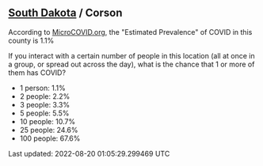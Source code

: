
## [South Dakota](/united-states/south-dakota) / Corson

According to [MicroCOVID.org](http://microcovid.org),
the "Estimated Prevalence" of COVID in this county is 1.1%

If you interact with a certain number of people in this location
(all at once in a group, or spread out across the day), what is the chance that
1 or more of them has COVID?

- 1 person: 1.1%
- 2 people: 2.2%
- 3 people: 3.3%
- 5 people: 5.5%
- 10 people: 10.7%
- 25 people: 24.6%
- 100 people: 67.6%

Last updated: 2022-08-20 01:05:29.299469 UTC
